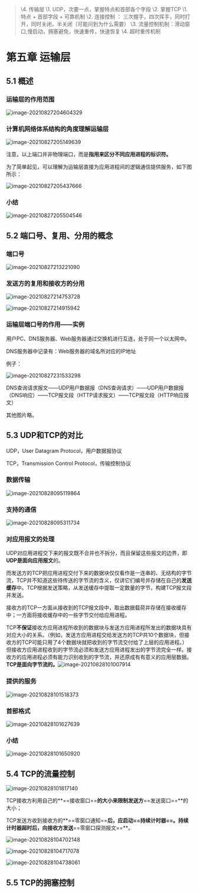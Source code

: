 > \4. 传输层
>     \1. UDP，次要一点，掌握特点和首部各个字段
>     \2. 掌握TCP
>         \1. 特点 + 首部字段 + 可靠机制
>         \2. 连接控制 ： 三次握手，四次挥手，同时打开，同时关闭，半关闭（可能问到为什么需要）
>         \3. 流量控制机制：滑动窗口,慢启动，拥塞避免，快速重传，快速恢复
>         \4. 超时重传机制

# 第五章 运输层

## 5.1 概述

### 运输层的作用范围

![image-20210827204604329](images/image-20210827204604329.png)

### 计算机网络体系结构的角度理解运输层

![image-20210827205149639](images/image-20210827205149639.png)

注意，以上端口并非物理端口，而是**指用来区分不同应用进程的标识符。**

为了简单起见，可以理解为运输层直接为应用进程间的逻辑通信提供服务，如下图所示：

![image-20210827205437666](images/image-20210827205437666.png)

### 小结

![image-20210827205504546](images/image-20210827205504546.png)



## 5.2 端口号、复用、分用的概念

### 端口号

![image-20210827213221090](images/image-20210827213221090.png)



### 发送方的复用和接收方的分用

![image-20210827214753728](images/image-20210827214753728.png)

![image-20210827214915942](images/image-20210827214915942.png)

### 运输层端口号的作用——实例

用户PC、DNS服务器、Web服务器通过交换机进行互连，处于同一个以太网中。

DNS服务器中记录有：Web服务器的域名所对应的IP地址

例子：

![image-20210827231533298](images/image-20210827231533298.png)

DNS查询请求报文——UDP用户数据报（DNS查询请求）——UDP用户数据报（DNS响应）——TCP报文段（HTTP请求报文）——TCP报文段（HTTP响应报文）

其他图片略。



## 5.3 UDP和TCP的对比

UDP，User Datagram Protocol，用户数据报协议

TCP，Transmission Control Protocol，传输控制协议

### 数据传输

![image-20210828095119864](images/image-20210828095119864.png)

### 支持的通信

![image-20210828095311734](images/image-20210828095311734.png)

### 对应用报文的处理

UDP对应用进程交下来的报文既不合并也不拆分，而且保留这些报文的边界，即**UDP是面向应用报文**的。

而发送方的TCP把应用进程交付下来的数据块仅仅看作是一连串的、无结构的字节流，TCP并不知道这些待传送的字节流的含义，仅讲它们编号并存储在自己的**发送缓存**中。TCP根据发送策略，从发送缓存中提取一定数量的字节，构建TCP报文段并发送。

接收方的TCP一方面从接收到的TCP报文段中，取出数据载荷并存储在接收缓存中；一方面将接收缓存中的一些字节交付给应用进程。

TCP**不保证**接收方应用进程所收到的数据块与发送方应用进程所发出的数据块具有对应大小的关系。（例如，发送方应用进程交给发送方的TCP共10个数据块，但接收方的TCP可能只用了4个数据块就把收到的字节流交付给了上层的应用进程。）但接收方应用进程收到的字节流必须和发送方应用进程发出的字节流完全一样。接收方的应用进程必须有能力识别收到的字节流，并还原成有有意义的应用层数据。**TCP是面向字节流的。**![image-20210828101007914](images/image-20210828101007914.png)

### 提供的服务

![image-20210828101518373](images/image-20210828101518373.png)

### 首部格式

![image-20210828101627639](images/image-20210828101627639.png)

### 小结

![image-20210828101650920](images/image-20210828101650920.png)



## 5.4 TCP的流量控制

![image-20210828101817140](images/image-20210828101817140.png)



TCP接收方利用自己的**==接收窗口==**的大小来限制发送方**==发送窗口==**的大小；

TCP发送方收到接收方的**==零窗口通知==**后，应启动==**持续计时器**==。持续计时器超时后，向接收方发送**==零窗口探测报文==**。

![image-20210828104702148](images/image-20210828104702148.png)

![image-20210828104717078](images/image-20210828104717078.png)

![image-20210828104738061](images/image-20210828104738061.png)



## 5.5 TCP的拥塞控制

